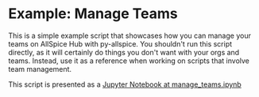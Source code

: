 # Example: Manage Teams

This is a simple example script that showcases how you can manage your teams
on AllSpice Hub with py-allspice. You shouldn't run this script directly, as it
will certainly do things you don't want with your orgs and teams. Instead, use
it as a reference when working on scripts that involve team management.

This script is presented as a
[Jupyter Notebook at manage_teams.ipynb](./manage_teams.ipynb)
